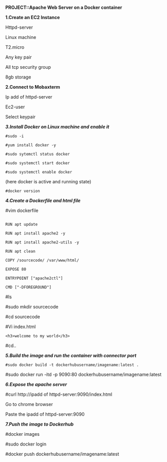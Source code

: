 **PROJECT::Apache Web Server on a Docker container**



**1.Create an EC2 Instance**

Httpd-server

Linux machine

T2.micro

Any key pair

All tcp security group

8gb storage

**2.Connect to Mobaxterm**

Ip add of httpd-server

Ec2-user

Select keypair

***3.Install Docker on Linux machine and enable it***

```
#sudo -i

#yum install docker -y

#sudo sytemctl status docker

#sudo systemctl start docker

#sudo systemctl enable docker
```

(here docker is active and running state)

```#docker version```

***4.Create a Dockerfile and html file***

#vim dockerfile 

```FROM ubuntu

RUN apt update

RUN apt install apache2 -y

RUN apt install apache2-utils -y

RUN apt clean

COPY /sourcecode/ /var/www/html/

EXPOSE 80

ENTRYPOINT ["apache2ctl"]

CMD ["-DFOREGROUND"]
```

#ls

#sudo mkdir sourcecode

#cd sourcecode

#Vi index.html

```<h3>welcome to my world</h3>```

#cd..

***5.Build the image and run the container with connector port***

```#sudo docker build -t dockerhubusername/imagename:latest .```

#sudo docker run -itd -p 9090:80 dockerhubusername/imagename:latest

***6.Expose the apache server***

#curl http://ipadd of httpd-server:9090/index.html 

Go to chrome browser

Paste the ipadd of httpd-server:9090

***7.Push the image to Dockerhub***

#docker images

#sudo docker login 

#docker push dockerhubusername/imagename:latest
